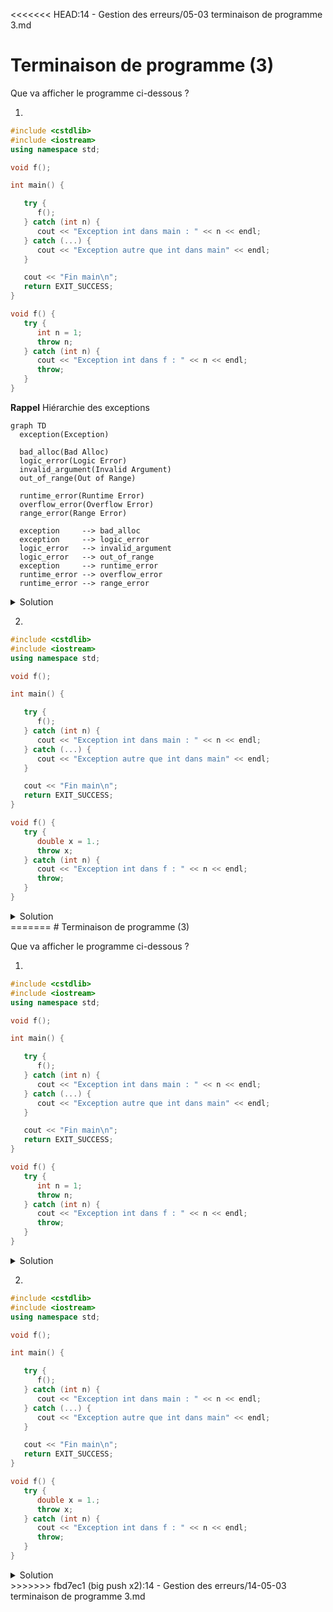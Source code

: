 <<<<<<< HEAD:14 - Gestion des erreurs/05-03 terminaison de programme 3.md
# Terminaison de programme (3)

Que va afficher le programme ci-dessous ?

1.  
~~~cpp
#include <cstdlib>
#include <iostream>
using namespace std;

void f();

int main() {

   try {
      f();
   } catch (int n) {
      cout << "Exception int dans main : " << n << endl;   
   } catch (...) {
      cout << "Exception autre que int dans main" << endl;   
   }

   cout << "Fin main\n";   
   return EXIT_SUCCESS;
}

void f() {
   try {
      int n = 1;
      throw n;
   } catch (int n) {
      cout << "Exception int dans f : " << n << endl;   
      throw;
   }
}

~~~

**Rappel** Hiérarchie des exceptions

~~~mermaid
graph TD
  exception(Exception)
  
  bad_alloc(Bad Alloc)
  logic_error(Logic Error)
  invalid_argument(Invalid Argument)
  out_of_range(Out of Range)

  runtime_error(Runtime Error)
  overflow_error(Overflow Error)
  range_error(Range Error)

  exception     --> bad_alloc
  exception     --> logic_error
  logic_error   --> invalid_argument
  logic_error   --> out_of_range
  exception     --> runtime_error
  runtime_error --> overflow_error
  runtime_error --> range_error
~~~

<details>
<summary>Solution</summary>

~~~text
Exception int dans f : 1
Exception int dans main : 1
Fin main
~~~

</details>


2.  
~~~cpp
#include <cstdlib>
#include <iostream>
using namespace std;

void f();

int main() {

   try {
      f();
   } catch (int n) {
      cout << "Exception int dans main : " << n << endl;   
   } catch (...) {
      cout << "Exception autre que int dans main" << endl;   
   }

   cout << "Fin main\n";   
   return EXIT_SUCCESS;
}

void f() {
   try {
      double x = 1.;
      throw x;
   } catch (int n) {
      cout << "Exception int dans f : " << n << endl;   
      throw;
   }
}
~~~

<details>
<summary>Solution</summary>

~~~text
Exception autre que int dans main
Fin main
~~~

</details>
=======
# Terminaison de programme (3)

Que va afficher le programme ci-dessous ?

1.  
~~~cpp
#include <cstdlib>
#include <iostream>
using namespace std;

void f();

int main() {

   try {
      f();
   } catch (int n) {
      cout << "Exception int dans main : " << n << endl;   
   } catch (...) {
      cout << "Exception autre que int dans main" << endl;   
   }

   cout << "Fin main\n";   
   return EXIT_SUCCESS;
}

void f() {
   try {
      int n = 1;
      throw n;
   } catch (int n) {
      cout << "Exception int dans f : " << n << endl;   
      throw;
   }
}

~~~

<details>
<summary>Solution</summary>

~~~text
Exception int dans f : 1
Exception int dans main : 1
Fin main
~~~

</details>


2.  
~~~cpp
#include <cstdlib>
#include <iostream>
using namespace std;

void f();

int main() {

   try {
      f();
   } catch (int n) {
      cout << "Exception int dans main : " << n << endl;   
   } catch (...) {
      cout << "Exception autre que int dans main" << endl;   
   }

   cout << "Fin main\n";   
   return EXIT_SUCCESS;
}

void f() {
   try {
      double x = 1.;
      throw x;
   } catch (int n) {
      cout << "Exception int dans f : " << n << endl;   
      throw;
   }
}
~~~

<details>
<summary>Solution</summary>

~~~text
Exception autre que int dans main
Fin main
~~~

</details>
>>>>>>> fbd7ec1 (big push x2):14 - Gestion des erreurs/14-05-03 terminaison de programme 3.md
